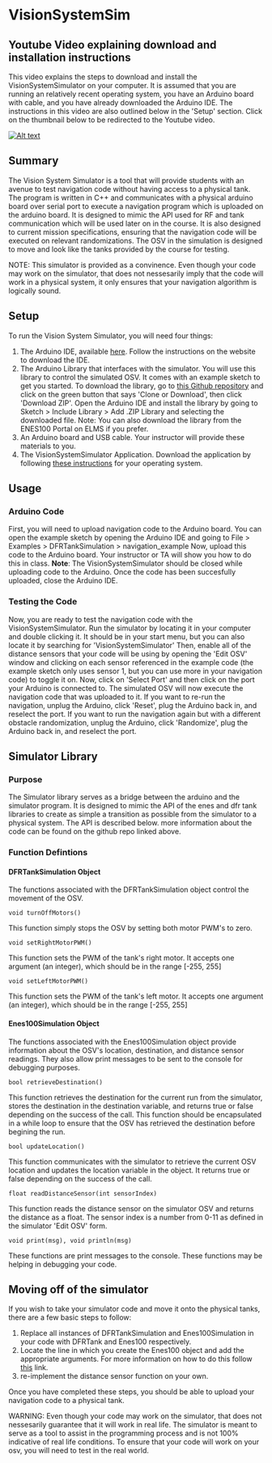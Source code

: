 # VisionSystemSim #

## Youtube Video explaining download and installation instructions ##
This video explains the steps to download and install the VisionSystemSimulator on your computer. It is assumed that you are running an relatively recent operating system, you have an Arduino board with cable, and you have already downloaded the Arduino IDE. 
The instructions in this video are also outlined below in the 'Setup' section. Click on the thumbnail below to be redirected to the Youtube video. 

[![Alt text](https://img.youtube.com/vi/AhzrnlTvZ7s/0.jpg)](https://www.youtube.com/watch?v=AhzrnlTvZ7s)

## Summary ##
The Vision System Simulator is a tool that will provide students with an avenue to test navigation code without having access to a physical tank. The program is written in C++ and communicates with a physical arduino board over serial port to execute a navigation program which is uploaded on the arduino board. It is designed to mimic the API used for RF and tank communication which will be used later on in the course. It is also designed to current mission specifications, ensuring that the navigation code will be executed on relevant randomizations. The OSV in the simulation is designed to move and look like the tanks provided by the course for testing. 

NOTE: This simulator is provided as a convinence. Even though your code may work on the simulator, that does not nessesarily imply that the code will work in a physical system, it only ensures that your navigation algorithm is logically sound.

## Setup ##
To run the Vision System Simulator, you will need four things:
1. The Arduino IDE, available [here](https://www.arduino.cc/en/Main/Software#download). Follow the instructions on the website to download the IDE.
2. The Arduino Library that interfaces with the simulator. You will use this library to control the simulated OSV. It comes with an example sketch to get you started. To download the library, go to [this Github repository](https://github.com/umdenes100/SimulatorArduinoLibrary) and click on the green button that says 'Clone or Download', then click 'Download ZIP'.  Open the Arduino IDE and install the library by going to Sketch > Include Library > Add .ZIP Library and selecting the downloaded file. Note: You can also download the library from the ENES100 Portal on ELMS if you prefer. 
3. An Arduino board and USB cable. Your instructor will provide these materials to you.
4. The VisionSystemSimulator Application. Download the application by following [these instructions](https://github.com/umdenes100/VisionSystemSimulatorInstallers/blob/master/README.md) for your operating system.

## Usage ##

### Arduino Code ###
First, you will need to upload navigation code to the Arduino board. You can open the example sketch by opening the Arduino IDE and going to File > Examples > DFRTankSimulation > navigation_example
Now, upload this code to the Arduino board. Your instructor or TA will show you how to do this in class.
**Note**: The VisionSystemSimulator should be closed while uploading code to the Arduino.
Once the code has been succesfully uploaded, close the Arduino IDE.

### Testing the Code ###
Now, you are ready to test the navigation code with the VisionSystemSimulator.
Run the simulator by locating it in your computer and double clicking it. It should be in your start menu, but you can also locate it by searching for 'VisionSystemSimulator'
Then, enable all of the distance sensors that your code will be using by opening the 'Edit OSV' window and clicking on each sensor referenced in the example code (the example sketch only uses sensor 1, but you can use more in your navigation code) to toggle it on.
Now, click on 'Select Port' and then click on the port your Arduino is connected to.
The simulated OSV will now execute the navigation code that was uploaded to it. If you want to re-run the navigation, unplug the Arduino, click 'Reset', plug the Arduino back in, and reselect the port. If you want to run the navigation again but with a different obstacle randomization, unplug the Arduino, click 'Randomize', plug the Arduino back in, and reselect the port.

## Simulator Library ##

### Purpose ###
The Simulator library serves as a bridge between the arduino and the simulator program. It is designed to mimic the API of the enes and dfr tank libraries to create as simple a transition as possible from the simulator to a physical system. The API is described below. more information about the code can be found on the github repo linked above.

### Function Defintions ###

#### DFRTankSimulation Object ####

The functions associated with the DFRTankSimulation object control the movement of the OSV. 


`void turnOffMotors()`

This function simply stops the OSV by setting both motor PWM's to zero.


`void setRightMotorPWM()`

This function sets the PWM of the tank's right motor. It accepts one argument (an integer), which should be in the range [-255, 255]

`void setLeftMotorPWM()`

This function sets the PWM of the tank's left motor. It accepts one argument (an integer), which should be in the range [-255, 255]


#### Enes100Simulation Object ####

The functions associated with the Enes100Simulation object provide information about the OSV's location, destination, and distance sensor readings. They also allow print messages to be sent to the console for debugging purposes. 


`bool retrieveDestination()`

This function retrieves the destination for the current run from the simulator, stores the destination in the destination variable, and returns true or false depending on the success of the call. This function should be encapsulated in a while loop to ensure that the OSV has retrieved the destination before begining the run.


`bool updateLocation()`

This function communicates with the simulator to retrieve the current OSV location and updates the location variable in the object. It returns true or false depending on the success of the call.


`float readDistanceSensor(int sensorIndex)`

This function reads the distance sensor on the simulator OSV and returns the distance as a float. The sensor index is a number from 0-11 as defined in the simulator 'Edit OSV' form.


`void print(msg), void println(msg)`

These functions are print messages to the console. These functions may be helping in debugging your code. 

## Moving off of the simulator ##
If you wish to take your simulator code and move it onto the physical tanks, there are a few basic steps to follow:
1. Replace all instances of DFRTankSimulation and Enes100Simulation in your code with DFRTank and Enes100 respectively.
2. Locate the line in which you create the Enes100 object and add the appropriate arguments. For more information on how to do this follow [this](https://github.com/umdenes100/Enes100ArduinoLibrary) link.
3. re-implement the distance sensor function on your own.

Once you have completed these steps, you should be able to upload your navigation code to a physical tank. 

WARNING: Even though your code may work on the simulator, that does not nessesarily guarantee that it will work in real life. The simulator is meant to serve as a tool to assist in the programming process and is not 100% indicative of real life conditions. To ensure that your code will work on your osv, you will need to test in the real world.
